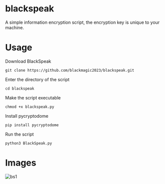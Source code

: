 # blackspeak
A simple information encryption script, the encryption key is unique to your machine.

# Usage
Download BlackSpeak

```
git clone https://github.com/blackmagic2023/blackspeak.git
```

Enter the directory of the script

```
cd blackspeak
```

Make the script executable

```
chmod +x blackspeak.py
```

Install pycryptodome

```
pip install pycryptodome
```

Run the script

```
python3 BlackSpeak.py
```

# Images
![bs1](https://github.com/blackmagic2023/blackspeak/assets/149164084/f400b71f-1ad0-40c6-b5e0-1df2bbe97e19)

